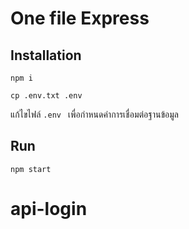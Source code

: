 # One file Express

## Installation

```
npm i

cp .env.txt .env
```

แก้ไขไฟล์ `.env ` เพื่อกำหนดค่าการเชื่อมต่อฐานข้อมูล

## Run

```
npm start
```
# api-login
